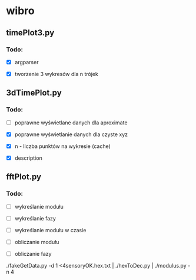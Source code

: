 # wibro

## timePlot3.py
### Todo:
- [x] argparser
- [x] tworzenie 3 wykresów dla n trójek


## 3dTimePlot.py
### Todo:
- [ ] poprawne wyświetlane danych dla aproximate
- [X] poprawne wyświetlanie danych dla czyste xyz
- [X] n - liczba punktów na wykresie (cache)
- [X] description 


## fftPlot.py
### Todo:
- [ ] wykreślanie modułu
- [ ] wykreślanie fazy
- [ ] wykreślanie modułu w czasie
- [ ] obliczanie modułu
- [ ] obliczanie fazy 


 ./fakeGetData.py -d 1 <4sensoryOK.hex.txt | ./hexToDec.py | ./modulus.py -n 4
